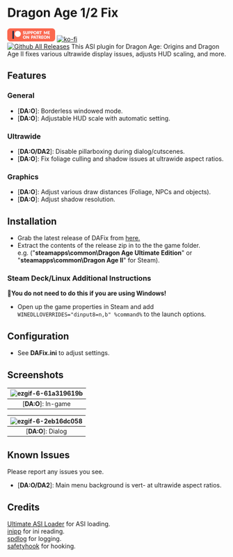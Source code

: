 # Dragon Age 1/2 Fix
[![Patreon-Button](https://raw.githubusercontent.com/Lyall/DAFix/refs/heads/master/.github/Patreon-Button.png)](https://www.patreon.com/Wintermance) [![ko-fi](https://ko-fi.com/img/githubbutton_sm.svg)](https://ko-fi.com/W7W01UAI9)<br />
[![Github All Releases](https://img.shields.io/github/downloads/Lyall/DAFix/total.svg)](https://github.com/Lyall/DAFix/releases)
This ASI plugin for Dragon Age: Origins and Dragon Age II fixes various ultrawide display issues, adjusts HUD scaling, and more.

## Features
### General
- [**DA:O**]: Borderless windowed mode.
- [**DA:O**]: Adjustable HUD scale with automatic setting.

### Ultrawide
- [**DA:O/DA2**]: Disable pillarboxing during dialog/cutscenes.
- [**DA:O**]: Fix foliage culling and shadow issues at ultrawide aspect ratios.

### Graphics
- [**DA:O**]: Adjust various draw distances (Foliage, NPCs and objects).
- [**DA:O**]: Adjust shadow resolution.

## Installation
- Grab the latest release of DAFix from [here.](https://github.com/Lyall/DAFix/releases)
- Extract the contents of the release zip in to the the game folder. <br />
e.g. ("**steamapps\common\Dragon Age Ultimate Edition**" or "**steamapps\common\Dragon Age II**" for Steam).

### Steam Deck/Linux Additional Instructions
🚩**You do not need to do this if you are using Windows!**
- Open up the game properties in Steam and add `WINEDLLOVERRIDES="dinput8=n,b" %command%` to the launch options.

## Configuration
- See **DAFix.ini** to adjust settings.

## Screenshots
| ![ezgif-6-61a319619b](https://github.com/user-attachments/assets/2e2f76ff-ecd1-4920-8b02-1e8ecf8a1095) |
|:--------------------------:|
| [**DA:O**]: In-game |

| ![ezgif-6-2eb16dc058](https://github.com/user-attachments/assets/2ca570e5-e2d1-49a8-ae7c-682bfab8b04c) |
|:--------------------------:|
| [**DA:O**]: Dialog |

## Known Issues
Please report any issues you see.

- [**DA:O/DA2**]: Main menu background is vert- at ultrawide aspect ratios.

## Credits
[Ultimate ASI Loader](https://github.com/ThirteenAG/Ultimate-ASI-Loader) for ASI loading. <br />
[inipp](https://github.com/mcmtroffaes/inipp) for ini reading. <br />
[spdlog](https://github.com/gabime/spdlog) for logging. <br />
[safetyhook](https://github.com/cursey/safetyhook) for hooking.
